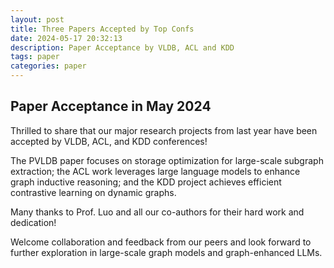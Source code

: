 ```yaml
---
layout: post
title: Three Papers Accepted by Top Confs
date: 2024-05-17 20:32:13
description: Paper Acceptance by VLDB, ACL and KDD
tags: paper
categories: paper
---
```


## Paper Acceptance in May 2024

Thrilled to share that our major research projects from last year have been accepted by VLDB, ACL, and KDD conferences! 

The PVLDB paper focuses on storage optimization for large-scale subgraph extraction; the ACL work leverages large language models to enhance graph inductive reasoning; and the KDD project achieves efficient contrastive learning on dynamic graphs. 

Many thanks to Prof. Luo and all our co-authors for their hard work and dedication! 

Welcome collaboration and feedback from our peers and look forward to further exploration in large-scale graph models and graph-enhanced LLMs.
